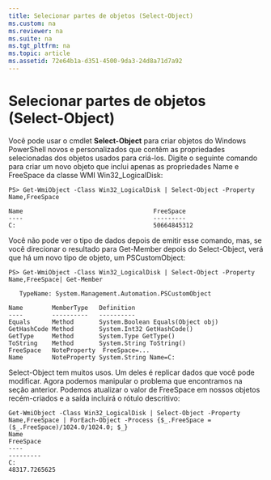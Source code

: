 ```yaml
---
title: Selecionar partes de objetos (Select-Object)
ms.custom: na
ms.reviewer: na
ms.suite: na
ms.tgt_pltfrm: na
ms.topic: article
ms.assetid: 72e64b1a-d351-4500-9da3-24d8a71d7a92
---
```

# Selecionar partes de objetos (Select-Object)
Você pode usar o cmdlet **Select-Object** para criar objetos do Windows PowerShell novos e personalizados que contêm as propriedades selecionadas dos objetos usados para criá-los. Digite o seguinte comando para criar um novo objeto que inclui apenas as propriedades Name e FreeSpace da classe WMI Win32_LogicalDisk:

```
PS> Get-WmiObject -Class Win32_LogicalDisk | Select-Object -Property Name,FreeSpace

Name                                    FreeSpace
----                                    ---------
C:                                      50664845312
```

Você não pode ver o tipo de dados depois de emitir esse comando, mas, se você direcionar o resultado para Get-Member depois do Select-Object, verá que há um novo tipo de objeto, um PSCustomObject:

```
PS> Get-WmiObject -Class Win32_LogicalDisk | Select-Object -Property Name,FreeSpace| Get-Member

   TypeName: System.Management.Automation.PSCustomObject

Name        MemberType   Definition
----        ----------   ----------
Equals      Method       System.Boolean Equals(Object obj)
GetHashCode Method       System.Int32 GetHashCode()
GetType     Method       System.Type GetType()
ToString    Method       System.String ToString()
FreeSpace   NoteProperty  FreeSpace=...
Name        NoteProperty System.String Name=C:
```

Select-Object tem muitos usos. Um deles é replicar dados que você pode modificar. Agora podemos manipular o problema que encontramos na seção anterior. Podemos atualizar o valor de FreeSpace em nossos objetos recém-criados e a saída incluirá o rótulo descritivo:

```
Get-WmiObject -Class Win32_LogicalDisk | Select-Object -Property Name,FreeSpace | ForEach-Object -Process {$_.FreeSpace = ($_.FreeSpace)/1024.0/1024.0; $_}
Name                                                                  FreeSpace
----                                                                  ---------
C:                                                                48317.7265625
```



<!--HONumber=Apr16_HO1-->


